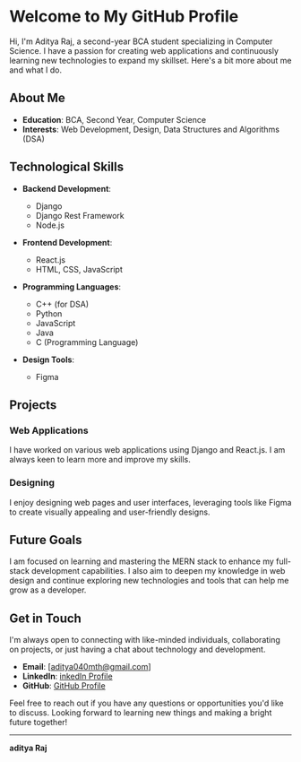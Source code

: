 # Welcome to My GitHub Profile

Hi, I'm Aditya Raj, a second-year BCA student specializing in Computer Science. I have a passion for creating web applications and continuously learning new technologies to expand my skillset. Here's a bit more about me and what I do.

## About Me

- **Education**: BCA, Second Year, Computer Science
- **Interests**: Web Development, Design, Data Structures and Algorithms (DSA)

## Technological Skills

- **Backend Development**:
  - Django
  - Django Rest Framework
  - Node.js

- **Frontend Development**:
  - React.js
  - HTML, CSS, JavaScript

- **Programming Languages**:
  - C++ (for DSA)
  - Python
  - JavaScript
  - Java
  - C (Programming Language)

- **Design Tools**:
  - Figma

## Projects

### Web Applications
I have worked on various web applications using Django and React.js. I am always keen to learn more and improve my skills.

### Designing
I enjoy designing web pages and user interfaces, leveraging tools like Figma to create visually appealing and user-friendly designs.

## Future Goals

I am focused on learning and mastering the MERN stack to enhance my full-stack development capabilities. I also aim to deepen my knowledge in web design and continue exploring new technologies and tools that can help me grow as a developer.

## Get in Touch

I'm always open to connecting with like-minded individuals, collaborating on projects, or just having a chat about technology and development.

- **Email**: [aditya040mth@gmail.com]
- **LinkedIn**: [inkedIn Profile](https://www.linkedin.com/in/your-profile)
- **GitHub**: [GitHub Profile](https://github.com/adi-mws)

Feel free to reach out if you have any questions or opportunities you'd like to discuss. Looking forward to learning new things and making a bright future together!

---

**aditya Raj**
